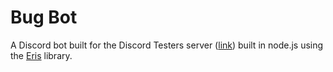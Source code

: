 # Bug Bot
A Discord bot built for the Discord Testers server ([link](https://discord.gg/discord-testers)) built in node.js using the [Eris](https://abal.moe/Eris/index.html) library.
